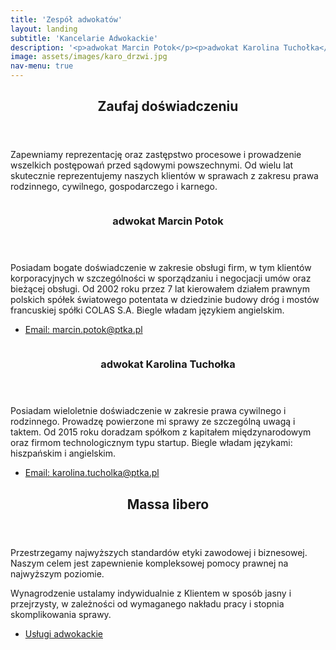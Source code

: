 ```yaml
---
title: 'Zespół adwokatów'
layout: landing
subtitle: 'Kancelarie Adwokackie'
description: '<p>adwokat Marcin Potok</p><p>adwokat Karolina Tuchołka</p>'
image: assets/images/karo_drzwi.jpg
nav-menu: true
---
```


<!-- Main -->
<div id="main">

<!-- One -->
<section id="one">
	<div class="inner">
		<header class="major">
			<h2>Zaufaj doświadczeniu</h2>
		</header>
		<p>Zapewniamy reprezentację oraz zastępstwo procesowe i prowadzenie wszelkich postępowań przed sądowymi powszechnymi. Od wielu lat skutecznie reprezentujemy naszych klientów w sprawach z zakresu prawa rodzinnego, cywilnego, gospodarczego i karnego.</p>
	</div>
</section>

<!-- Two -->
<section id="two" class="spotlights">
	<section>
		<a href="generic.html" class="image">
			<img src="assets/images/pic08.jpg" alt="" data-position="center center" />
		</a>
		<div class="content">
			<div class="inner">
				<header class="major">
					<h3>adwokat Marcin Potok</h3>
				</header>
				<p>Posiadam bogate doświadczenie w zakresie obsługi firm, w tym klientów korporacyjnych w szczególności w sporządzaniu i negocjacji umów oraz bieżącej obsługi. Od 2002 roku przez 7 lat kierowałem działem prawnym polskich spółek światowego potentata w dziedzinie budowy dróg i mostów francuskiej spółki COLAS S.A. Biegle władam językiem angielskim. </p>
				<ul class="actions"><li><a href="mailto:marcin.potok@ptka.pl" class="button">Email: marcin.potok@ptka.pl</a></li></ul>
			</div>
		</div>
	</section>
	<section>
		<a href="generic.html" class="image">
			<img src="assets/images/pic09.jpg" alt="" data-position="top center" />
		</a>
		<div class="content">
			<div class="inner">
				<header class="major">
					<h3>adwokat Karolina Tuchołka</h3>
				</header>
				<p>Posiadam wieloletnie doświadczenie w zakresie prawa cywilnego i rodzinnego. Prowadzę powierzone mi sprawy ze szczególną uwagą i taktem. Od 2015 roku doradzam spółkom z kapitałem międzynarodowym oraz firmom technologicznym typu startup. Biegle władam językami: hiszpańskim i angielskim.</p>
				<ul class="actions">
					<li><a href="mailto:karolina.tucholka@ptka.pl" class="button">Email: karolina.tucholka@ptka.pl</a></li>
				</ul>
			</div>
		</div>
	</section>
</section>
<!-- Three -->
<section id="three">
	<div class="inner">
		<header class="major">
			<h2>Massa libero</h2>
		</header>
		<p>Przestrzegamy najwyższych standardów etyki zawodowej i biznesowej. Naszym celem jest zapewnienie kompleksowej pomocy prawnej na najwyższym poziomie.</p>
		<p>Wynagrodzenie ustalamy indywidualnie z Klientem w sposób jasny i przejrzysty, w zależności od wymaganego nakładu pracy i stopnia skomplikowania sprawy.</p>
		<ul class="actions">
			<li><a href="02_uslugi_adwokackie.html" class="button next">Usługi adwokackie</a></li>
		</ul>
	</div>
</section>
</div>
